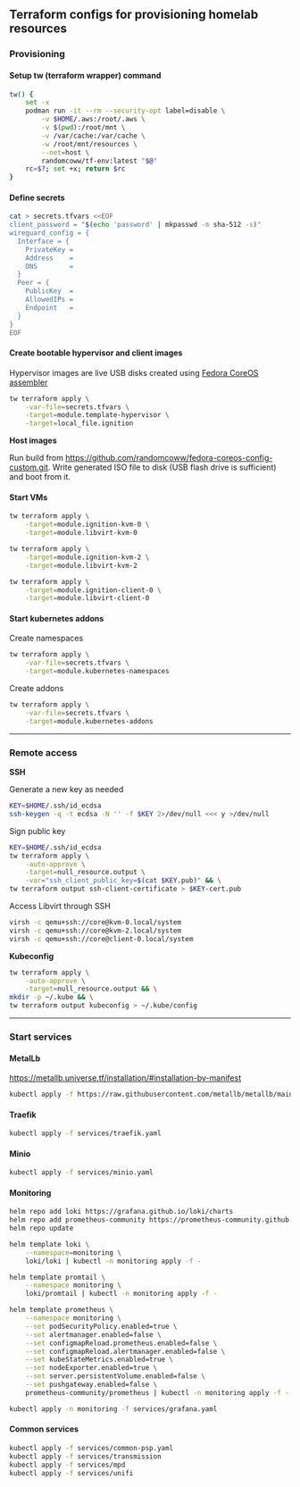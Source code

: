 ## Terraform configs for provisioning homelab resources

### Provisioning

#### Setup tw (terraform wrapper) command

```bash
tw() {
    set -x
    podman run -it --rm --security-opt label=disable \
        -v $HOME/.aws:/root/.aws \
        -v $(pwd):/root/mnt \
        -v /var/cache:/var/cache \
        -w /root/mnt/resources \
        --net=host \
        randomcoww/tf-env:latest "$@"
    rc=$?; set +x; return $rc
}
```

#### Define secrets

```bash
cat > secrets.tfvars <<EOF
client_password = "$(echo 'password' | mkpasswd -m sha-512 -s)"
wireguard_config = {
  Interface = {
    PrivateKey =
    Address    =
    DNS        =
  }
  Peer = {
    PublicKey  =
    AllowedIPs =
    Endpoint   =
  }
}
EOF
```

#### Create bootable hypervisor and client images

Hypervisor images are live USB disks created using [Fedora CoreOS assembler](https://github.com/coreos/coreos-assembler)

```bash
tw terraform apply \
    -var-file=secrets.tfvars \
    -target=module.template-hypervisor \
    -target=local_file.ignition
```

**Host images**

Run build from https://github.com/randomcoww/fedora-coreos-config-custom.git. Write generated ISO file to disk (USB flash drive is sufficient) and boot from it.

#### Start VMs

```bash
tw terraform apply \
    -target=module.ignition-kvm-0 \
    -target=module.libvirt-kvm-0

tw terraform apply \
    -target=module.ignition-kvm-2 \
    -target=module.libvirt-kvm-2

tw terraform apply \
    -target=module.ignition-client-0 \
    -target=module.libvirt-client-0
```

#### Start kubernetes addons

Create namespaces

```bash
tw terraform apply \
    -var-file=secrets.tfvars \
    -target=module.kubernetes-namespaces
```

Create addons

```bash
tw terraform apply \
    -var-file=secrets.tfvars \
    -target=module.kubernetes-addons
```

---

### Remote access

**SSH**

Generate a new key as needed
```bash
KEY=$HOME/.ssh/id_ecdsa
ssh-keygen -q -t ecdsa -N '' -f $KEY 2>/dev/null <<< y >/dev/null
```

Sign public key
```bash
KEY=$HOME/.ssh/id_ecdsa
tw terraform apply \
    -auto-approve \
    -target=null_resource.output \
    -var="ssh_client_public_key=$(cat $KEY.pub)" && \
tw terraform output ssh-client-certificate > $KEY-cert.pub
```

Access Libvirt through SSH
```bash
virsh -c qemu+ssh://core@kvm-0.local/system
virsh -c qemu+ssh://core@kvm-2.local/system
virsh -c qemu+ssh://core@client-0.local/system
```

**Kubeconfig**

```bash
tw terraform apply \
    -auto-approve \
    -target=null_resource.output && \
mkdir -p ~/.kube && \
tw terraform output kubeconfig > ~/.kube/config
```

---

### Start services

#### MetalLb

https://metallb.universe.tf/installation/#installation-by-manifest

```bash
kubectl apply -f https://raw.githubusercontent.com/metallb/metallb/main/manifests/metallb.yaml
```

#### Traefik

```bash
kubectl apply -f services/traefik.yaml
```

#### Minio

```bash
kubectl apply -f services/minio.yaml
```

#### Monitoring

```bash
helm repo add loki https://grafana.github.io/loki/charts
helm repo add prometheus-community https://prometheus-community.github.io/helm-charts
helm repo update

helm template loki \
    --namespace=monitoring \
    loki/loki | kubectl -n monitoring apply -f -

helm template promtail \
    --namespace monitoring \
    loki/promtail | kubectl -n monitoring apply -f -

helm template prometheus \
    --namespace monitoring \
    --set podSecurityPolicy.enabled=true \
    --set alertmanager.enabled=false \
    --set configmapReload.prometheus.enabled=false \
    --set configmapReload.alertmanager.enabled=false \
    --set kubeStateMetrics.enabled=true \
    --set nodeExporter.enabled=true \
    --set server.persistentVolume.enabled=false \
    --set pushgateway.enabled=false \
    prometheus-community/prometheus | kubectl -n monitoring apply -f -

kubectl apply -n monitoring -f services/grafana.yaml
```

#### Common services

```bash
kubectl apply -f services/common-psp.yaml
kubectl apply -f services/transmission
kubectl apply -f services/mpd
kubectl apply -f services/unifi
```

